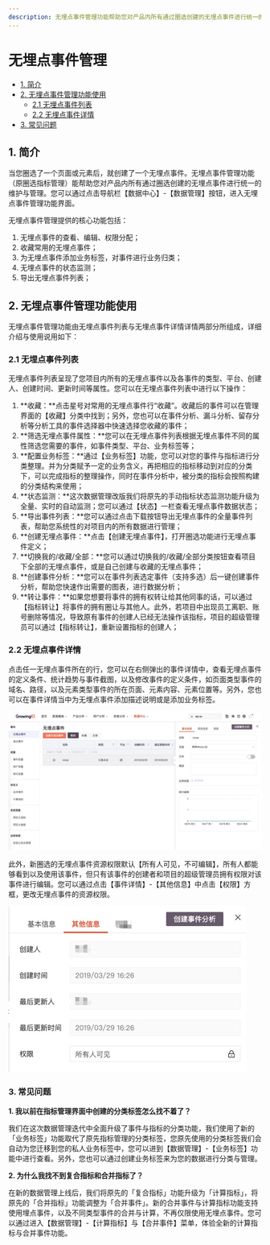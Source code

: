 ```yaml
---
description: 无埋点事件管理功能帮助您对产品内所有通过圈选创建的无埋点事件进行统一的维护与管理
---
```


# 无埋点事件管理

* [1. 简介](data-management-elements.md#1-jian-jie)
* [2. 无埋点事件管理功能使用](data-management-elements.md#2-wu-mai-dian-shi-jian-guan-li-gong-neng-shi-yong)
  * [2.1 无埋点事件列表](data-management-elements.md#21-wu-mai-dian-shi-jian-lie-biao)
  * [2.2 无埋点事件详情](data-management-elements.md#22-wu-mai-dian-shi-jian-xiang-qing)
* [3. 常见问题](data-management-elements.md#3-chang-jian-wen-ti)

## **1. 简介**

当您圈选了一个页面或元素后，就创建了一个无埋点事件。无埋点事件管理功能（原圈选指标管理）能帮助您对产品内所有通过圈选创建的无埋点事件进行统一的维护与管理。您可以通过点击导航栏【数据中心】-【数据管理】按钮，进入无埋点事件管理功能界面。

无埋点事件管理提供的核心功能包括：

1. 无埋点事件的查看、编辑、权限分配；
2. 收藏常用的无埋点事件；
3. 为无埋点事件添加业务标签，对事件进行业务归类；
4. 无埋点事件的状态监测；
5. 导出无埋点事件列表；

## **2. 无埋点事件管理功能使用​**

无埋点事件管理功能由无埋点事件列表与无埋点事件详情详情两部分所组成，详细介绍与使用说用如下：

### 2.1 无埋点事件列表

无埋点事件列表呈现了您项目内所有的无埋点事件以及各事件的类型、平台、创建人、创建时间、更新时间等属性。您可以在无埋点事件列表中进行以下操作：

1. **收藏：**点击星号对常用的无埋点事件行“收藏”。收藏后的事件可以在管理界面的【收藏】分类中找到；另外，您也可以在事件分析、漏斗分析、留存分析等分析工具的事件选择器中快速选择您收藏的事件；
2. **筛选无埋点事件属性：**您可以在无埋点事件列表根据无埋点事件不同的属性筛选您需要的事件，如事件类型、平台、业务标签等；
3. **配置业务标签：**通过【业务标签】功能，您可以对您的事件与指标进行分类整理。并为分类赋予一定的业务含义，再把相应的指标移动到对应的分类下，可以完成指标的整理操作，同时在事件分析中，被分类的指标会按照构建的分类结构来使用；
4. **状态监测：**这次数据管理改版我们将原先的手动指标状态监测功能升级为全量、实时的自动监测；您可以通过【状态】一栏查看无埋点事件数据状态；
5. **导出事件列表：**您可以通过点击下载按钮导出无埋点事件的全量事件列表，帮助您系统性的对项目内的所有数据进行管理；
6. **创建无埋点事件：**点击【创建无埋点事件】，打开圈选功能进行无埋点事件定义；
7. **切换我的/收藏/全部：**您可以通过切换我的/收藏/全部分类按钮查看项目下全部的无埋点事件，或是自己创建与收藏的无埋点事件；
8. **创建事件分析：**您可以在事件列表选定事件（支持多选）后一键创建事件分析，帮助您快速作出需要的图表，进行数据分析；
9. **转让事件：**如果您想要将事件的拥有权转让给其他同事的话，可以通过【指标转让】将事件的拥有圈让与其他人。此外，若项目中出现员工离职、账号删除等情况，导致原有事件的创建人已经无法操作该指标，项目的超级管理员可以通过【指标转让】，重新设置指标的创建人；

### 2.2 无埋点事件详情

点击任一无埋点事件所在的行，您可以在右侧弹出的事件详情中，查看无埋点事件的定义条件、统计趋势与事件截图，以及修改事件的定义条件，如页面类型事件的域名、路径，以及元素类型事件的所在页面、元素内容、元素位置等。另外，您也可以在事件详情当中为无埋点事件添加描述说明或是添加业务标签。

![&#x65E0;&#x57CB;&#x70B9;&#x4E8B;&#x4EF6;&#x7BA1;&#x7406;&#x8BE6;&#x60C5;](../.gitbook/assets/wechatimg63.jpeg)

此外，新圈选的无埋点事件资源权限默认【所有人可见，不可编辑】，所有人都能够看到以及使用该事件，但只有该事件的创建者和项目的超级管理员拥有权限对该事件进行编辑。您可以通过点击【事件详情】-【其他信息】中点击【权限】方框，更改无埋点事件的资源权限。

![&#x4E8B;&#x4EF6;&#x5176;&#x4ED6;&#x5C5E;&#x6027;](../.gitbook/assets/wechatimg65.jpeg)

### 3. 常见问题

**1. 我以前在指标管理界面中创建的分类标签怎么找不着了？**

我们在这次数据管理迭代中全面升级了事件与指标的分类功能，我们使用了新的「业务标签」功能取代了原先指标管理的分类标签，您原先使用的分类标签我们会自动为您迁移到您的私人业务标签中，您可以进到【数据管理】-【业务标签】功能中进行查看。另外，您也可以通过创建业务标签来为您的数据进行分类与管理。

**2. 为什么我找不到复合指标和合并指标了？**

在新的数据管理上线后，我们将原先的「复合指标」功能升级为「计算指标」，将原先的「合并指标」功能调整为「合并事件」。新的合并事件与计算指标功能支持使用埋点事件，以及不同类型事件的合并与计算，不再仅限使用无埋点事件。您可以通过进入【数据管理】-【计算指标】与【合并事件】菜单，体验全新的计算指标与合并事件功能。  


